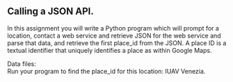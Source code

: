 ## Calling a JSON API.

In this assignment you will write a Python program which will prompt for a location, contact a web service and retrieve JSON for the web service and parse that data, and retrieve the first place_id from the JSON. A place ID is a textual identifier that uniquely identifies a place as within Google Maps.

Data files:  
Run your program to find the place_id for this location: IUAV Venezia.